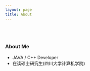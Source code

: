 ```yaml
---
layout: page
title: About
---
```


<br/><br/>
### About Me
- JAVA / C++ Developer
- 在读硕士研究生(四川大学计算机学院)

